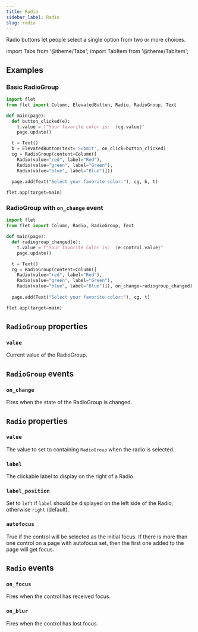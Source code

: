 ```yaml
---
title: Radio
sidebar_label: Radio
slug: radio
---
```


Radio buttons let people select a single option from two or more choices.

import Tabs from '@theme/Tabs';
import TabItem from '@theme/TabItem';

## Examples

### Basic RadioGroup

<Tabs groupId="language">
  <TabItem value="python" label="Python" default>

```python
import flet
from flet import Column, ElevatedButton, Radio, RadioGroup, Text

def main(page):
  def button_clicked(e):
    t.value = f"Your favorite color is:  {cg.value}"
    page.update()

  t = Text()
  b = ElevatedButton(text='Submit', on_click=button_clicked)
  cg = RadioGroup(content=Column([
    Radio(value="red", label="Red"),
    Radio(value="green", label="Green"),
    Radio(value="blue", label="Blue")]))
  
  page.add(Text("Select your favorite color:"), cg, b, t)

flet.app(target=main)
```
  </TabItem>
</Tabs>

### RadioGroup with `on_change` event

<Tabs groupId="language">
  <TabItem value="python" label="Python" default>

```python
import flet
from flet import Column, Radio, RadioGroup, Text

def main(page):
  def radiogroup_changed(e):
    t.value = f"Your favorite color is:  {e.control.value}"
    page.update()

  t = Text()
  cg = RadioGroup(content=Column([
    Radio(value="red", label="Red"),
    Radio(value="green", label="Green"),
    Radio(value="blue", label="Blue")]), on_change=radiogroup_changed)
  
  page.add(Text("Select your favorite color:"), cg, t)

flet.app(target=main)
```
  </TabItem>
</Tabs>

## `RadioGroup` properties

### `value`

Current value of the RadioGroup.

## `RadioGroup` events

### `on_change`

Fires when the state of the RadioGroup is changed.

## `Radio` properties

### `value`

The value to set to containing `RadioGroup` when the radio is selected..

### `label`

The clickable label to display on the right of a Radio.

### `label_position`

Set to `left` if `label` should be displayed on the left side of the Radio; otherwise `right` (default).

### `autofocus`

True if the control will be selected as the initial focus. If there is more than one control on a page with autofocus set, then the first one added to the page will get focus.

## `Radio` events

### `on_focus`

Fires when the control has received focus.

### `on_blur`

Fires when the control has lost focus.